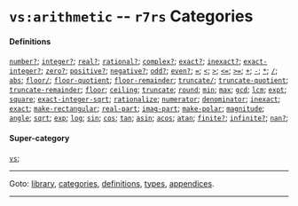 

<a id='category__r7rs__vs_3a_arithmetic'></a>

# `vs:arithmetic` -- `r7rs` Categories


#### Definitions

[`number?`](../../r7rs/definitions/number_3f.md#definition__r7rs__number_3f);
[`integer?`](../../r7rs/definitions/integer_3f.md#definition__r7rs__integer_3f);
[`real?`](../../r7rs/definitions/real_3f.md#definition__r7rs__real_3f);
[`rational?`](../../r7rs/definitions/rational_3f.md#definition__r7rs__rational_3f);
[`complex?`](../../r7rs/definitions/complex_3f.md#definition__r7rs__complex_3f);
[`exact?`](../../r7rs/definitions/exact_3f.md#definition__r7rs__exact_3f);
[`inexact?`](../../r7rs/definitions/inexact_3f.md#definition__r7rs__inexact_3f);
[`exact-integer?`](../../r7rs/definitions/exact-integer_3f.md#definition__r7rs__exact-integer_3f);
[`zero?`](../../r7rs/definitions/zero_3f.md#definition__r7rs__zero_3f);
[`positive?`](../../r7rs/definitions/positive_3f.md#definition__r7rs__positive_3f);
[`negative?`](../../r7rs/definitions/negative_3f.md#definition__r7rs__negative_3f);
[`odd?`](../../r7rs/definitions/odd_3f.md#definition__r7rs__odd_3f);
[`even?`](../../r7rs/definitions/even_3f.md#definition__r7rs__even_3f);
[`=`](../../r7rs/definitions/ZZZZ__3d.md#definition__r7rs__ZZZZ__3d);
[`<`](../../r7rs/definitions/ZZZZ__3c.md#definition__r7rs__ZZZZ__3c);
[`>`](../../r7rs/definitions/ZZZZ__3e.md#definition__r7rs__ZZZZ__3e);
[`<=`](../../r7rs/definitions/ZZZZ__3c_3d.md#definition__r7rs__ZZZZ__3c_3d);
[`>=`](../../r7rs/definitions/ZZZZ__3e_3d.md#definition__r7rs__ZZZZ__3e_3d);
[`+`](../../r7rs/definitions/ZZZZ__2b.md#definition__r7rs__ZZZZ__2b);
[`-`](../../r7rs/definitions/ZZZZ__2d.md#definition__r7rs__ZZZZ__2d);
[`*`](../../r7rs/definitions/ZZZZ__2a.md#definition__r7rs__ZZZZ__2a);
[`/`](../../r7rs/definitions/ZZZZ__2f.md#definition__r7rs__ZZZZ__2f);
[`abs`](../../r7rs/definitions/abs.md#definition__r7rs__abs);
[`floor/`](../../r7rs/definitions/floor_2f.md#definition__r7rs__floor_2f);
[`floor-quotient`](../../r7rs/definitions/floor-quotient.md#definition__r7rs__floor-quotient);
[`floor-remainder`](../../r7rs/definitions/floor-remainder.md#definition__r7rs__floor-remainder);
[`truncate/`](../../r7rs/definitions/truncate_2f.md#definition__r7rs__truncate_2f);
[`truncate-quotient`](../../r7rs/definitions/truncate-quotient.md#definition__r7rs__truncate-quotient);
[`truncate-remainder`](../../r7rs/definitions/truncate-remainder.md#definition__r7rs__truncate-remainder);
[`floor`](../../r7rs/definitions/floor.md#definition__r7rs__floor);
[`ceiling`](../../r7rs/definitions/ceiling.md#definition__r7rs__ceiling);
[`truncate`](../../r7rs/definitions/truncate.md#definition__r7rs__truncate);
[`round`](../../r7rs/definitions/round.md#definition__r7rs__round);
[`min`](../../r7rs/definitions/min.md#definition__r7rs__min);
[`max`](../../r7rs/definitions/max.md#definition__r7rs__max);
[`gcd`](../../r7rs/definitions/gcd.md#definition__r7rs__gcd);
[`lcm`](../../r7rs/definitions/lcm.md#definition__r7rs__lcm);
[`expt`](../../r7rs/definitions/expt.md#definition__r7rs__expt);
[`square`](../../r7rs/definitions/square.md#definition__r7rs__square);
[`exact-integer-sqrt`](../../r7rs/definitions/exact-integer-sqrt.md#definition__r7rs__exact-integer-sqrt);
[`rationalize`](../../r7rs/definitions/rationalize.md#definition__r7rs__rationalize);
[`numerator`](../../r7rs/definitions/numerator.md#definition__r7rs__numerator);
[`denominator`](../../r7rs/definitions/denominator.md#definition__r7rs__denominator);
[`inexact`](../../r7rs/definitions/inexact.md#definition__r7rs__inexact);
[`exact`](../../r7rs/definitions/exact.md#definition__r7rs__exact);
[`make-rectangular`](../../r7rs/definitions/make-rectangular.md#definition__r7rs__make-rectangular);
[`real-part`](../../r7rs/definitions/real-part.md#definition__r7rs__real-part);
[`imag-part`](../../r7rs/definitions/imag-part.md#definition__r7rs__imag-part);
[`make-polar`](../../r7rs/definitions/make-polar.md#definition__r7rs__make-polar);
[`magnitude`](../../r7rs/definitions/magnitude.md#definition__r7rs__magnitude);
[`angle`](../../r7rs/definitions/angle.md#definition__r7rs__angle);
[`sqrt`](../../r7rs/definitions/sqrt.md#definition__r7rs__sqrt);
[`exp`](../../r7rs/definitions/exp.md#definition__r7rs__exp);
[`log`](../../r7rs/definitions/log.md#definition__r7rs__log);
[`sin`](../../r7rs/definitions/sin.md#definition__r7rs__sin);
[`cos`](../../r7rs/definitions/cos.md#definition__r7rs__cos);
[`tan`](../../r7rs/definitions/tan.md#definition__r7rs__tan);
[`asin`](../../r7rs/definitions/asin.md#definition__r7rs__asin);
[`acos`](../../r7rs/definitions/acos.md#definition__r7rs__acos);
[`atan`](../../r7rs/definitions/atan.md#definition__r7rs__atan);
[`finite?`](../../r7rs/definitions/finite_3f.md#definition__r7rs__finite_3f);
[`infinite?`](../../r7rs/definitions/infinite_3f.md#definition__r7rs__infinite_3f);
[`nan?`](../../r7rs/definitions/nan_3f.md#definition__r7rs__nan_3f);


#### Super-category

[`vs`](../../r7rs/categories/vs.md#category__r7rs__vs);

----

Goto: [library](../../r7rs/_index.md#library__r7rs), [categories](../../r7rs/categories/_index.md#toc__r7rs__categories), [definitions](../../r7rs/definitions/_index.md#toc__r7rs__definitions), [types](../../r7rs/types/_index.md#toc__r7rs__types), [appendices](../../r7rs/appendices/_index.md#toc__r7rs__appendices).

----

